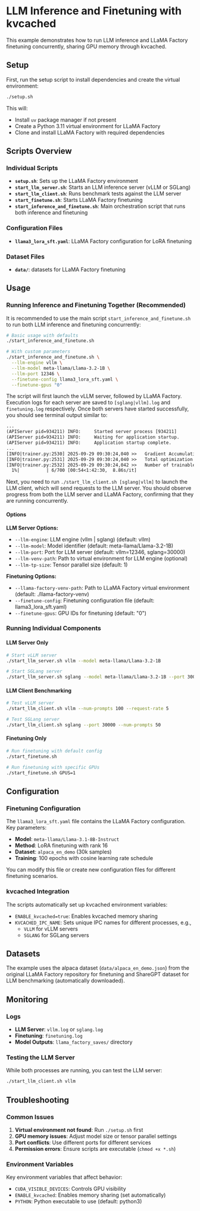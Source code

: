 # LLM Inference and Finetuning with kvcached

This example demonstrates how to run LLM inference and LLaMA Factory finetuning concurrently, sharing GPU memory through kvcached.

## Setup

First, run the setup script to install dependencies and create the virtual environment:

```bash
./setup.sh
```

This will:
- Install `uv` package manager if not present
- Create a Python 3.11 virtual environment for LLaMA Factory
- Clone and install LLaMA Factory with required dependencies

## Scripts Overview

### Individual Scripts

- **`setup.sh`**: Sets up the LLaMA Factory environment
- **`start_llm_server.sh`**: Starts an LLM inference server (vLLM or SGLang)
- **`start_llm_client.sh`**: Runs benchmark tests against the LLM server
- **`start_finetune.sh`**: Starts LLaMA Factory finetuning
- **`start_inference_and_finetune.sh`**: Main orchestration script that runs both inference and finetuning

### Configuration Files

- **`llama3_lora_sft.yaml`**: LLaMA Factory configuration for LoRA finetuning

### Dataset Files

- **`data/`**: datasets for LLaMA Factory finetuning

## Usage

### Running Inference and Finetuning Together (**Recommended**)

It is recommended to use the main script `start_inference_and_finetune.sh` to run both LLM inference and finetuning concurrently:

```bash
# Basic usage with defaults
./start_inference_and_finetune.sh

# With custom parameters
./start_inference_and_finetune.sh \
  --llm-engine vllm \
  --llm-model meta-llama/Llama-3.2-1B \
  --llm-port 12346 \
  --finetune-config llama3_lora_sft.yaml \
  --finetune-gpus "0"
```

The script will first launch the vLLM server, followed by LLaMA Factory. Execution logs for each server are saved to `[sglang|vllm].log` and `finetuning.log` respectively. Once both servers have started successfully, you should see terminal output similar to:

```txt
...
(APIServer pid=934211) INFO:     Started server process [934211]
(APIServer pid=934211) INFO:     Waiting for application startup.
(APIServer pid=934211) INFO:     Application startup complete.
...
[INFO|trainer.py:2530] 2025-09-29 09:30:24,040 >>   Gradient Accumulation steps = 12
[INFO|trainer.py:2531] 2025-09-29 09:30:24,040 >>   Total optimization steps = 700
[INFO|trainer.py:2532] 2025-09-29 09:30:24,042 >>   Number of trainable parameters = 41,943,040
  1%|          | 6/700 [00:54<1:42:30,  8.86s/it]
```

Next, you need to run `./start_llm_client.sh [sglang|vllm]` to launch the LLM client, which will send requests to the LLM server. You should observe progress from both the LLM server and LLaMA Factory, confirming that they are running concurrently.

#### Options

**LLM Server Options:**
- `--llm-engine`: LLM engine (vllm | sglang) (default: vllm)
- `--llm-model`: Model identifier (default: meta-llama/Llama-3.2-1B)
- `--llm-port`: Port for LLM server (default: vllm=12346, sglang=30000)
- `--llm-venv-path`: Path to virtual environment for LLM engine (optional)
- `--llm-tp-size`: Tensor parallel size (default: 1)

**Finetuning Options:**
- `--llama-factory-venv-path`: Path to LLaMA Factory virtual environment (default: ./llama-factory-venv)
- `--finetune-config`: Finetuning configuration file (default: llama3_lora_sft.yaml)
- `--finetune-gpus`: GPU IDs for finetuning (default: "0")

### Running Individual Components

#### LLM Server Only

```bash
# Start vLLM server
./start_llm_server.sh vllm --model meta-llama/Llama-3.2-1B

# Start SGLang server
./start_llm_server.sh sglang --model meta-llama/Llama-3.2-1B --port 30000
```

#### LLM Client Benchmarking

```bash
# Test vLLM server
./start_llm_client.sh vllm --num-prompts 100 --request-rate 5

# Test SGLang server
./start_llm_client.sh sglang --port 30000 --num-prompts 50
```

#### Finetuning Only

```bash
# Run finetuning with default config
./start_finetune.sh

# Run finetuning with specific GPUs
./start_finetune.sh GPUS=1
```

## Configuration

### Finetuning Configuration

The `llama3_lora_sft.yaml` file contains the LLaMA Factory configuration. Key parameters:

- **Model**: `meta-llama/Llama-3.1-8B-Instruct`
- **Method**: LoRA finetuning with rank 16
- **Dataset**: `alpaca_en_demo` (30k samples)
- **Training**: 100 epochs with cosine learning rate schedule

You can modify this file or create new configuration files for different finetuning scenarios.

### kvcached Integration

The scripts automatically set up kvcached environment variables:

- `ENABLE_kvcached=true`: Enables kvcached memory sharing
- `KVCACHED_IPC_NAME`: Sets unique IPC names for different processes, e.g.,
  - `VLLM` for vLLM servers
  - `SGLANG` for SGLang servers

## Datasets

The example uses the alpaca dataset (`data/alpaca_en_demo.json`) from the original LLaMA Factory repository for finetuning and ShareGPT dataset for LLM benchmarking (automatically downloaded).

## Monitoring

### Logs

- **LLM Server**: `vllm.log` or `sglang.log`
- **Finetuning**: `finetuning.log`
- **Model Outputs**: `llama_factory_saves/` directory

### Testing the LLM Server

While both processes are running, you can test the LLM server:

```bash
./start_llm_client.sh vllm
```

## Troubleshooting

### Common Issues

1. **Virtual environment not found**: Run `./setup.sh` first
2. **GPU memory issues**: Adjust model size or tensor parallel settings
3. **Port conflicts**: Use different ports for different services
4. **Permission errors**: Ensure scripts are executable (`chmod +x *.sh`)

### Environment Variables

Key environment variables that affect behavior:

- `CUDA_VISIBLE_DEVICES`: Controls GPU visibility
- `ENABLE_kvcached`: Enables memory sharing (set automatically)
- `PYTHON`: Python executable to use (default: python3)
